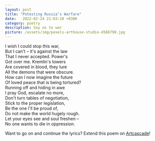 ```yaml
---
layout: post
title: "Potesting Russia’s Warfare"
date:   2022-02-24 21:03:10 +0300
category: poetry
description: Say no to war
picture: /assets/img/pexels-arthouse-studio-4588790.jpg
---
```

I wish I could stop this war,  
But I can't – it's against the law  
That I never accepted. Power's  
Got over me. Kremlin's towers  
Are covered in blood, they lure  
All the demons that were obscure.  
How can I now imagine the future   
Of loved peace that is being tortured?  
Running off and hiding in awe  
I pray God, escalate no more,  
Don't turn tables of negotiation,  
Stick to the proper legislation,  
Be the one I'll be proud of,  
Do not make the world hugely rough.  
Let your eyes see and soul freshen –  
No one wants to die in oppression.

Want to go on and continue the lyrics? Extend this poem on [Artcascade](https://artcascade.site/cascades/5)!